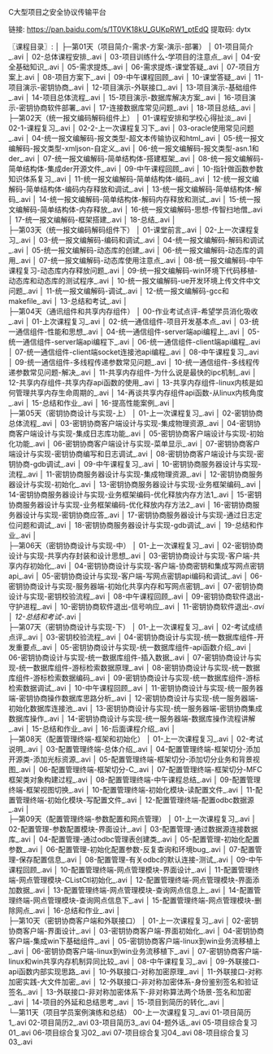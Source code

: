 

C大型项目之安全协议传输平台

链接: https://pan.baidu.com/s/1T0VK18kU_GUKpRW1_ptEdQ 提取码: dytx

〖课程目录〗:
│
├─第01天（项目简介-需求-方案-演示-部署）
│      01-项目简介_.avi
│      02-总体课程安排_.avi
│      03-项目训练什么-学项目的注意点_.avi
│      04-安全基础知识_.avi
│      05-需求提炼_.avi
│      06-需求提炼-课堂答疑_.avi
│      07-项目方案上.avi
│      08-项目方案下_.avi
│      09-中午课程回顾_.avi
│      10-课堂答疑_.avi
│      11-项目演示-密钥协商_.avi
│      12-项目演示-外联接口_.avi
│      13-项目演示-基础组件_.avi
│      14-项目总体流程_.avi
│      15-项目演示-数据库解决方案_.avi
│      16-项目演示-密钥协商软件部署_.avi
│      17-连接数据库常见问题_.avi
│      18-项目总结_.avi
│      
├─第02天（统一报文编码解码组件上）
│     01-课程安排和学校心得扯淡_.avi
│     02-1-课程复习_.avi
│     02-2-上一次课程复习下_.avi
│     03-oracle使用常见问题_.avi
│     04-统一报文编解码-报文类型-超文本传输协议和html_.avi
│     05-统一报文编解码-报文类型-xmljson-自定义_.avi
│     06-统一报文编解码-报文类型-asn.1和der_.avi
│     07-统一报文编解码-简单结构体-搭建框架_.avi
│     08-统一报文编解码-简单结构体-集成der开源文件_.avi
│     09-中午课程回顾_.avi
│     10-指针做函数参数知识体系复习_.avi
│     11-统一报文编解码-简单结构体-编码_.avi
│     12-统一报文编解码-简单结构体-编码内存释放和调试_.avi
│     13-统一报文编解码-简单结构体-解码_.avi
│     14-统一报文编解码-简单结构体-解码内存释放和测试_.avi
│     15-统一报文编解码-简单结构体-内存释放_.avi
│     16-统一报文编解码-思想-传智扫地僧_.avi
│     17-统一报文编解码-框架搭建_.avi
│     18-总结_.avi
│         
├─第03天（统一报文编码解码组件下）
│      01-课堂前言_.avi
│      02-上一次课程复习_.avi
│      03-统一报文编解码-编码和调试_.avi
│      04-统一报文编解码-解码和调试_.avi
│      05-统一报文编解码-动态库的创建_.avi
│      06-统一报文编解码-动态库的调用_.avi
│      07-统一报文编解码-动态库使用注意点_.avi
│      08-统一报文编解码-中午课程复习-动态库内存释放问题_.avi
│      09-统一报文编解码-win环境下代码移植-动态库和动态库的测试程序_.avi
│      10-统一报文编解码-ue开发环境上传文件中文问题_.avi
│      11-统一报文编解码-调试_.avi
│      12-统一报文编解码-gcc和makefile_.avi
│      13-总结和考试_.avi
│      
├─第04天（通讯组件和共享内存组件）
│      00-作业考试点评-希望学员消化吸收_.avi
│      01-上次课程复习_.avi
│      02-统一通信组件-项目开发基本点_.avi
│      03-统一通信组件-性能和思想_.avi
│      04-统一通信组件-server端api编程上_.avi
│      05-统一通信组件-server端api编程下_.avi
│      06-统一通信组件-client端api编程_.avi
│      07-统一通信组件-client端socket连接池api编程_.avi
│      08-中午课程复习_.avi
│      09-统一通信组件-多线程传递参数常见问题_.avi
│      10-统一通信组件-多线程传递参数常见问题-解决_.avi
│      11-共享内存组件-为什么说是最快的ipc机制_.avi
│      12-共享内存组件-共享内存api函数的使用_.avi
│      13-共享内存组件-linux内核是如何管理共享内存生命周期的_.avi
│      14-再谈共享内存组件api函数-从linux内核角度_.avi
│      15-总结和作业_.avi
│      16-提高性能案例_.avi
│      
├─第05天（密钥协商设计与实现-上）
│      01-上一次课程复习_.avi
│      02-密钥协商总体流程_.avi
│      03-密钥协商客户端设计与实现-集成物理资源_.avi
│      04-密钥协商客户端设计与实现-集成日志库功能_.avi
│      05-密钥协商客户端设计与实现-初始化功能_.avi
│      06-密钥协商客户端设计与实现-菜单显示_.avi
│      07-密钥协商客户端设计与实现-密钥协商编写和日志调试_.avi
│      08-密钥协商客户端设计与实现-密钥协商-gdb调试_.avi
│      09-中午课程复习_.avi
│      10-密钥协商服务器设计与实现-流程_.avi
│      11-密钥协商服务器设计与实现-集成物理资源_.avi
│      12-密钥协商服务器设计与实现-初始化_.avi
│      13-密钥协商服务器设计与实现-业务框架编码_.avi
│      14-密钥协商服务器设计与实现-业务框架编码-优化释放内存方法1_.avi
│      15-密钥协商服务器设计与实现-业务框架编码-优化释放内存方法2_.avi
│      16-密钥协商服务器设计与实现-密钥协商应答_.avi
│      17-密钥协商服务器设计与实现-通过日志定位问题和调试_.avi
│      18-密钥协商服务器设计与实现-gdb调试_.avi
│      19-总结和作业_.avi
│      
├─第06天（密钥协商设计与实现-中）
│      01-上一次课程复习_.avi
│      02-密钥协商设计与实现-共享内存封装和设计思想_.avi
│      03-密钥协商设计与实现-客户端-共享内存初始化_.avi
│      04-密钥协商设计与实现-客户端-协商密钥和集成写网点密钥api_.avi
│      05-密钥协商设计与实现-客户端-写网点密钥api编码和调试_.avi
│      06-密钥协商设计与实现-服务器端-初始化共享内存和写网点密钥_.avi
│      07-密钥协商设计与实现-密钥校验流程_.avi
│      08-中午课程回顾_.avi
│      09-密钥协商软件退出-守护进程_.avi
│      10-密钥协商软件退出-信号响应_.avi
│      11-密钥协商软件退出-_.avi
│      12-总结和考试-_.avi
│      
├─第07天（密钥协商设计与实现-下）
│      01-上一次课程复习_.avi
│      02-考试成绩点评_.avi
│      03-密钥校验流程_.avi
│      04-密钥协商设计与实现-统一数据库组件-开发重要点_.avi
│      05-密钥协商设计与实现-统一数据库组件-api函数介绍_.avi
│      06-密钥协商设计与实现-统一数据库组件-插入数据_.avi
│      07-密钥协商设计与实现-统一数据库组件-游标检索数据原理_.avi
│      08-密钥协商设计与实现-统一数据库组件-游标检索数据编码_.avi
│      09-密钥协商设计与实现-统一数据库组件-游标检索数据调试_.avi
│      10-中午课程回顾_.avi
│      11-密钥协商设计与实现-统一服务器端-密钥协商操作数据库思路分析_.avi
│      12-密钥协商设计与实现-统一服务器端-初始化数据库连接池_.avi
│      13-密钥协商设计与实现-统一服务器端-密钥协商集成数据库操作_.avi
│      14-密钥协商设计与实现-统一服务器端-数据库操作流程讲解_.avi
│      15-总结和作业_.avi
│      16-后面课程介绍_.avi
│      
├─第08天（配置管理终端-框架和初始化）
│      01-上一次课程复习_.avi
│      02-考试说明_.avi
│      03-配置管理终端-总体介绍_.avi
│      04-配置管理终端-框架切分-添加开源类-添加光标资源_.avi
│      05-配置管理终端-框架切分-添加切分业务和背景视图_.avi
│      06-配置管理终端-框架切分-C_.avi
│      07-配置管理终端-框架切分-MFC框架类对象构建过程_.avi
│      08-配置管理终端-中午课程总结_.avi
│      09-配置管理终端-框架视图切换_.avi
│      10-配置管理终端-初始化模块-读配置文件_.avi
│      11-配置管理终端-初始化模块-写配置文件_.avi
│      12-配置管理终端-配置odbc数据源_.avi
│      
├─第09天（配置管理终端-参数配置和网点管理）
│      01-上一次课程复习_.avi
│      02-配置管理-参数配置模块-界面设计_.avi
│      03-配置管理-通过数据源连接数据库_.avi
│      04-配置管理-通过odbc管理表创建类_.avi
│      05-配置管理-初始化配置参数_.avi
│      06-配置管理-初始化配置参数-反复查询和环境bug_.avi
│      07-配置管理-保存配置信息_.avi
│      08-配置管理-有关odbc的默认连接-测试_.avi
│      09-中午课程回顾_.avi
│      10-配置管理终端-网点管理模块-界面设计_.avi
│      11-配置管理终端-网点管理模块-CListCtl初始化_.avi
│      12-配置管理终端-网点管理模块-界面添加数据_.avi
│      13-配置管理终端-网点管理模块-查询网点信息上_.avi
│      14-配置管理终端-网点管理模块-查询网点信息下_.avi
│      15-配置管理终端-网点管理模块-删除网点_.avi
│      16-总结和作业_.avi
│      
├─第10天（密钥协商客户端和外联接口）
│      01-上一次课程复习_.avi
│      02-密钥协商客户端-界面设计_.avi
│      03-密钥协商客户端-界面初始化_.avi
│      04-密钥协商客户端-集成win下基础组件_.avi
│      05-密钥协商客户端-linux到win业务流移植上_.avi
│      06-密钥协商客户端-linux到win业务流移植下_.avi
│      07-密钥协商客户端-linux和win共享内存机制异同比较_.avi
│      08-中午课程复习_.avi
│      09-外联接口-api函数内部实现思路_.avi
│      10-外联接口-对称加密原理_.avi
│      11-外联接口-对称加密实践-大文件加密_.avi
│      12-外联接口-非对称加密体系-身份鉴别签名和验证签名_.avi
│      13-外联接口-非对称加密体系下-非对称算法两个场景-签名和加密_.avi
│      14-项目的外延和总结思考_.avi
│      15-项目到简历的转化_.avi
│      
└─第11天（项目学员案例演练和总结）
        00-上一次课程复习_.avi
        01-项目简历1_.avi
        02-项目简历2_.avi
        03-项目简历3_.avi
        04-题外话_.avi
        05-项目综合复习01_.avi
        06-项目综合复习02_.avi
        07-项目综合复习04_.avi
        08-项目综合复习03_.avi    